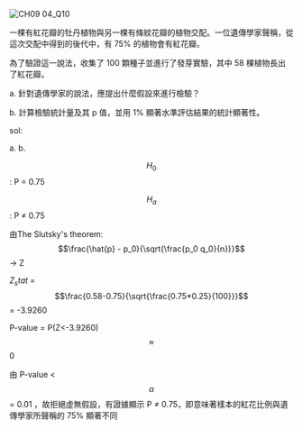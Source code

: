 ![CH09 04_Q10](https://github.com/user-attachments/assets/274dfd70-3f25-4c09-b717-8e1d6f4cf5ac)

一棵有紅花瓣的牡丹植物與另一棵有條紋花瓣的植物交配。一位遺傳學家聲稱，從這次交配中得到的後代中，有 75% 的植物會有紅花瓣。

為了驗證這一說法，收集了 100 顆種子並進行了發芽實驗，其中 58 棵植物長出了紅花瓣。

a. 針對遺傳學家的說法，應提出什麼假設來進行檢驗？

b. 計算檢驗統計量及其 p 值，並用 1% 顯著水準評估結果的統計顯著性。

sol:

a. b.
   
   $$H_0$$ : P  =  0.75
   
   $$H_a$$ : P $\ne$ 0.75

   由The Slutsky's theorem: $$\frac{\hat{p} - p_0}{\sqrt{\frac{p_0 q_0}{n}}}$$ -> Z

   $Z_stat$ = $$\frac{0.58-0.75}{\sqrt{\frac{0.75*0.25}{100}}}$$ = -3.9260

   P-value = P(Z<-3.9260) $$\approx$$  0

   由 P-value < $$\alpha$$ = 0.01 ，故拒絕虛無假設，有證據顯示 P $\ne$ 0.75，即意味著樣本的紅花比例與遺傳學家所聲稱的 75% 顯著不同
